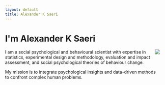 ```yaml
---
layout: default
title: Alexander K Saeri
---
```


# I'm Alexander K Saeri

<img src="http://aksaeri.com/_/img/alexander_k_saeri_300px_2015.jpg" align=right>

I am a social psychological and behavioural scientist with expertise in statistics, experimental design and methodology, evaluation and impact assessment, and social psychological theories of behaviour change.

My mission is to integrate psychological insights and data-driven methods to confront complex human problems.

